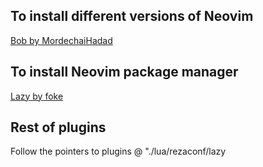 ## To install different versions of Neovim
[Bob by MordechaiHadad](https://github.com/MordechaiHadad/bob?tab=readme-ov-file#-installation)

## To install Neovim package manager
[Lazy by foke](https://github.com/folke/lazy.nvim)

## Rest of plugins
Follow the pointers to plugins @ "./lua/rezaconf/lazy

